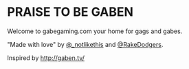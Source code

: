 PRAISE TO BE GABEN
=========================
Welcome to gabegaming.com your home for gags and gabes.

"Made with love" by [@_notlikethis](http://twitter.com/_notlikethis) and [@RakeDodgers](http://twitter.com/RakeDodgers).

Inspired by http://gaben.tv/
